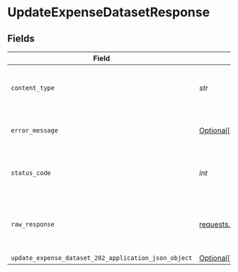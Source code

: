 # UpdateExpenseDatasetResponse


## Fields

| Field                                                                                                                 | Type                                                                                                                  | Required                                                                                                              | Description                                                                                                           |
| --------------------------------------------------------------------------------------------------------------------- | --------------------------------------------------------------------------------------------------------------------- | --------------------------------------------------------------------------------------------------------------------- | --------------------------------------------------------------------------------------------------------------------- |
| `content_type`                                                                                                        | *str*                                                                                                                 | :heavy_check_mark:                                                                                                    | HTTP response content type for this operation                                                                         |
| `error_message`                                                                                                       | [Optional[shared.ErrorMessage]](../../models/shared/errormessage.md)                                                  | :heavy_minus_sign:                                                                                                    | The request made is not valid.                                                                                        |
| `status_code`                                                                                                         | *int*                                                                                                                 | :heavy_check_mark:                                                                                                    | HTTP response status code for this operation                                                                          |
| `raw_response`                                                                                                        | [requests.Response](https://requests.readthedocs.io/en/latest/api/#requests.Response)                                 | :heavy_minus_sign:                                                                                                    | Raw HTTP response; suitable for custom response parsing                                                               |
| `update_expense_dataset_202_application_json_object`                                                                  | [Optional[UpdateExpenseDataset202ApplicationJSON]](../../models/operations/updateexpensedataset202applicationjson.md) | :heavy_minus_sign:                                                                                                    | Accepted                                                                                                              |